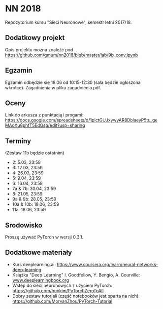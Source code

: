 NN 2018
=======

Repozytorium kursu "Sieci Neuronowe", semestr letni 2017/18.

## Dodatkowy projekt

Opis projektu można znaleźć pod https://github.com/gmum/nn2018/blob/master/lab/9b_conv.ipynb

## Egzamin

Egzamin odbędzie się 18.06 od 10:15-12:30 (sala będzie ogłoszona wkrótce). Zagadnienia w pliku zagadnienia.pdf.

## Oceny

Link do arkusza z punktacją i progami: https://docs.google.com/spreadsheets/d/1pIctGUJxywyAR8DblaeyP5tu_geMAoXu8phfT5EdGsg/edit?usp=sharing

## Terminy

(Zestaw 11b będzie ostatnim)

* 2: 5.03, 23:59
* 3: 12.03, 23:59
* 4: 26.03, 23:59
* 5: 9.04, 23:59
* 6: 16.04, 23:59
* 7a & 7b: 30.04, 23:59
* 8: 21.05, 23:59
* 9a & 9b: 28.05, 23:59
* 10a & 10b: 18.06, 23:59
* 11a: 18.06, 23:59

## Srodowisko

Proszę używać PyTorch w wersji 0.3.1.

## Dodatkowe materiały

* Kurs deeplearning.ai: https://www.coursera.org/learn/neural-networks-deep-learning
* Książka "Deep Learning" I. Goodfellow, Y. Bengio, A. Courville: www.deeplearningbook.org
* Wstęp do sieci neuronowych z użyciem PyTorch: https://github.com/hunkim/PyTorchZeroToAll
* Dobry zestaw tutoriali (część notebooków jest oparta na nich): https://github.com/MorvanZhou/PyTorch-Tutorial

